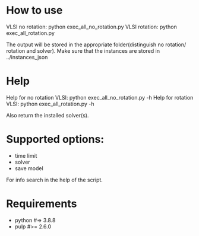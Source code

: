 # How to use

VLSI no rotation: python exec_all_no_rotation.py
VLSI rotation: python exec_all_rotation.py


The output will be stored in the appropriate folder(distinguish no rotation/ rotation and solver).
Make sure that the instances are stored in ../instances_json

# Help

Help for no rotation VLSI: python exec_all_no_rotation.py -h
Help for rotation VLSI: python exec_all_rotation.py -h

Also return the installed solver(s).

# Supported options:

- time limit
- solver
- save model

For info search in the help of the script.

# Requirements

- python #=> 3.8.8
- pulp #>= 2.6.0
